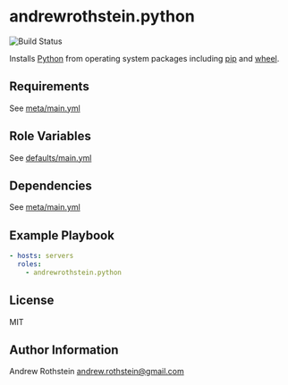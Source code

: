 andrewrothstein.python
===========================
![Build Status](https://github.com/andrewrothstein/ansible-python/actions/workflows/build.yml/badge.svg)

Installs [Python](https://www.python.org/) from operating system packages including [pip](https://pypi.python.org/pypi/pip) and [wheel](https://pypi.python.org/pypi/wheel).

Requirements
------------

See [meta/main.yml](meta/main.yml)

Role Variables
--------------

See [defaults/main.yml](defaults/main.yml)

Dependencies
------------

See [meta/main.yml](meta/main.yml)

Example Playbook
----------------

```yml
- hosts: servers
  roles:
    - andrewrothstein.python
```

License
-------

MIT

Author Information
------------------

Andrew Rothstein <andrew.rothstein@gmail.com>
